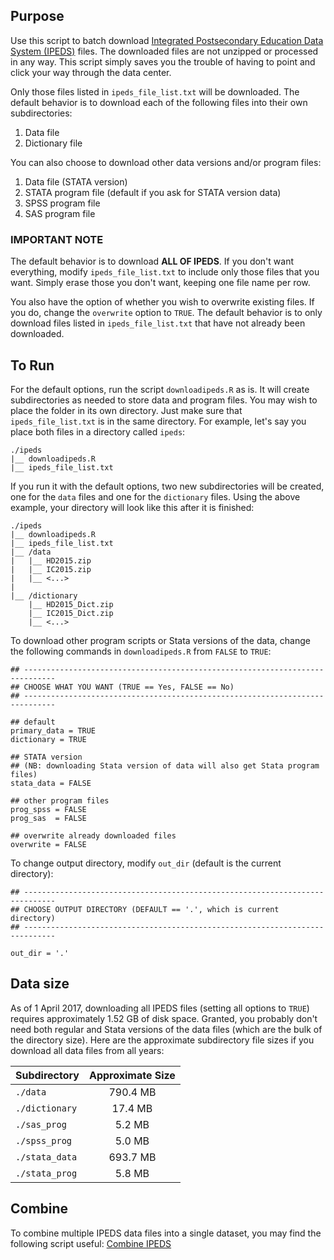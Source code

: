 ## Purpose

Use this script to batch download [Integrated Postsecondary Education Data System (IPEDS)](http://nces.ed.gov/ipeds/) files. The downloaded files are not unzipped or processed in any way. This script simply saves you the trouble of having to point and click your way through the data center.

Only those files listed in `ipeds_file_list.txt` will be downloaded. The default behavior is to download each of the following files into their own subdirectories: 
 
1. Data file  
2. Dictionary file

You can also choose to download other data versions and/or program files:  
  
1. Data file (STATA version)  
2. STATA program file (default if you ask for STATA version data)  
3. SPSS program file  
4. SAS program file

### IMPORTANT NOTE

The default behavior is to download **ALL OF IPEDS**. If you don't want everything, modify `ipeds_file_list.txt` to include only those files that you want. Simply erase those you don't want, keeping one file name per row.

You also have the option of whether you wish to overwrite existing files.
If you do, change the `overwrite` option to `TRUE`. The default behavior is
to only download files listed in `ipeds_file_list.txt` that have not already been downloaded.

## To Run

For the default options, run the script `downloadipeds.R` as is. It will create subdirectories as needed to store data and program files. You may wish to place the folder in its own directory. Just make sure that `ipeds_file_list.txt` is in the same directory. For example, let's say you place both files in a directory called `ipeds`:

```
./ipeds
|__ downloadipeds.R
|__ ipeds_file_list.txt
```

If you run it with the default options, two new subdirectories will be created, one for the `data` files and one for the `dictionary` files. Using the above example, your directory will look like this after it is finished:

```
./ipeds
|__ downloadipeds.R
|__ ipeds_file_list.txt
|__ /data
|   |__ HD2015.zip
|   |__ IC2015.zip
|   |__ <...>
|
|__ /dictionary
    |__ HD2015_Dict.zip
    |__ IC2015_Dict.zip
    |__ <...>
```

To download other program scripts or Stata versions of the data, change the following commands in `downloadipeds.R` from `FALSE` to `TRUE`:

```
## -----------------------------------------------------------------------------
## CHOOSE WHAT YOU WANT (TRUE == Yes, FALSE == No)
## -----------------------------------------------------------------------------

## default
primary_data = TRUE
dictionary = TRUE

## STATA version
## (NB: downloading Stata version of data will also get Stata program files)
stata_data = FALSE

## other program files
prog_spss = FALSE
prog_sas  = FALSE

## overwrite already downloaded files
overwrite = FALSE
```

To change output directory, modify `out_dir` (default is the current directory):

```
## -----------------------------------------------------------------------------
## CHOOSE OUTPUT DIRECTORY (DEFAULT == '.', which is current directory)
## -----------------------------------------------------------------------------

out_dir = '.'

```

## Data size

As of 1 April 2017, downloading all IPEDS files (setting all options to 	`TRUE`) requires approximately 1.52 GB of disk space. Granted, you probably don't need both regular and Stata versions of the data files (which are the bulk of the directory size). Here are the approximate subdirectory file sizes if you download all data files from all years:

|Subdirectory|Approximate Size|
|:--|:-:|
|`./data`|790.4 MB|
|`./dictionary`|17.4 MB|
|`./sas_prog`|5.2 MB|
|`./spss_prog`|5.0 MB|
|`./stata_data`|693.7 MB|
|`./stata_prog`|5.8 MB|

## Combine

To combine multiple IPEDS data files into a single dataset, you may find the following script useful: [Combine IPEDS](https://gist.github.com/btskinner/f42c87507169d0ba773c)